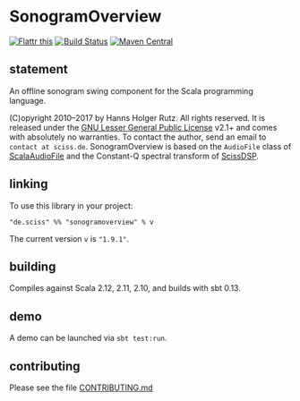 # SonogramOverview

[![Flattr this](http://api.flattr.com/button/flattr-badge-large.png)](https://flattr.com/submit/auto?user_id=sciss&url=https%3A%2F%2Fgithub.com%2FSciss%2FSonogramOverview&title=SonogramOverview&language=Scala&tags=github&category=software)
[![Build Status](https://travis-ci.org/Sciss/SonogramOverview.svg?branch=master)](https://travis-ci.org/Sciss/SonogramOverview)
[![Maven Central](https://maven-badges.herokuapp.com/maven-central/de.sciss/sonogramoverview_2.11/badge.svg)](https://maven-badges.herokuapp.com/maven-central/de.sciss/sonogramoverview_2.11)

## statement

An offline sonogram swing component for the Scala programming language.

(C)opyright 2010&ndash;2017 by Hanns Holger Rutz. All rights reserved. It is released under the [GNU Lesser General Public License](https://raw.github.com/Sciss/SonogramOverview/master/LICENSE) v2.1+ and comes with absolutely no warranties. To contact the author, send an email to `contact at sciss.de`. SonogramOverview is based on the `AudioFile` class of [ScalaAudioFile](http://github.com/Sciss/ScalaAudioFile) and the Constant-Q spectral transform of [ScissDSP](http://github.com/Sciss/ScissDSP).

## linking

To use this library in your project:

    "de.sciss" %% "sonogramoverview" % v

The current version `v` is `"1.9.1"`.

## building

Compiles against Scala 2.12, 2.11, 2.10, and builds with sbt 0.13.

## demo

A demo can be launched via `sbt test:run`.

## contributing

Please see the file [CONTRIBUTING.md](CONTRIBUTING.md)

